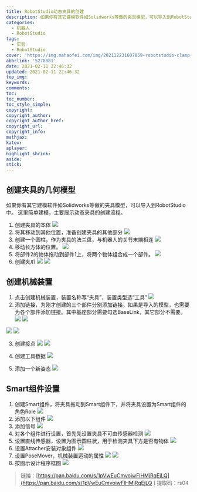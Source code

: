 ```yaml
---
title: RobotStudio动态夹具的创建
description: 如果你有其它建模软件如Solidworks等做的夹具模型，可以导入到RobotStudio中。这里简单建模，主要展示动态夹具的创建流程。
categories:
  - 机器人
  - RobotStudio
tags:
  - 实验
  - RobotStudio
cover: 'https://img.mahaofei.com/img/202112231607859-robotstudio-clamp-25.png'
abbrlink: '5278881'
date: 2021-02-11 22:46:32
updated: 2021-02-11 22:46:32
top_img:
keywords:
comments:
toc:
toc_number:
toc_style_simple:
copyright:
copyright_author:
copyright_author_href:
copyright_url:
copyright_info:
mathjax:
katex:
aplayer:
highlight_shrink:
aside:
stick:
---
```


## 创建夹具的几何模型
如果你有其它建模软件如Solidworks等做的夹具模型，可以导入到RobotStudio中。
这里简单建模，主要展示动态夹具的创建流程。
1. 创建夹具的本体
![](https://img.mahaofei.com/img/202112231601044-robotstudio-clamp-1.png)
2. 将其移动到其他位置，准备创建夹具的其他部分
![](https://img.mahaofei.com/img/202112231601381-robotstudio-clamp-2.png)
3. 创建一个圆柱，作为夹具的法兰盘，与机器人的关节末端相连
![](https://img.mahaofei.com/img/202112231602589-robotstudio-clamp-3.png)
4. 移动长方体的位置。
![](https://img.mahaofei.com/img/202112231602622-robotstudio-clamp-4.png)
5. 将部件2的物体拖动到部件1上，将两个物体组合成一个部件。
![](https://img.mahaofei.com/img/202112231602868-robotstudio-clamp-5.png)
6. 创建夹爪
![](https://img.mahaofei.com/img/202112231603355-robotstudio-clamp-6.png)
![](https://img.mahaofei.com/img/202112231603512-robotstudio-clamp-7.png)
## 创建机械装置
1. 点击创建机械装置，装置名称写“夹具”，装置类型选“工具”
![](https://img.mahaofei.com/img/202112231603327-robotstudio-clamp-8.png)
2. 添加链接，为刚才创建的三个部件分别添加链接。如果是导入的模型，也需要为各个部件添加链接。其中基座部分需要勾选BaseLink，其它部分不需要。
![](https://img.mahaofei.com/img/202112231603495-robotstudio-clamp-9.png)
![](https://img.mahaofei.com/img/202112231604636-robotstudio-clamp-10.png)

![](https://img.mahaofei.com/img/202112231604182-robotstudio-clamp-11.png)
![](https://img.mahaofei.com/img/202112231604040-robotstudio-clamp-12.png)

3. 创建接点
![](https://img.mahaofei.com/img/202112231604329-robotstudio-clamp-13.png)
![](https://img.mahaofei.com/img/202112231605794-robotstudio-clamp-14.png)

4. 创建工具数据
![](https://img.mahaofei.com/img/202112231605742-robotstudio-clamp-15.png)
5. 添加一个新姿态
![](https://img.mahaofei.com/img/202112231605535-robotstudio-clamp-16.png)
## Smart组件设置
1. 创建Smart组件，将夹具拖动到Smart组件下，并将夹具设置为Smart组件的角色Role
![](https://img.mahaofei.com/img/202112231605493-robotstudio-clamp-17.png)
2. 添加以下组件
![](https://img.mahaofei.com/img/202112231606527-robotstudio-clamp-18.png)
3. 添加信号
![](https://img.mahaofei.com/img/202112231606441-robotstudio-clamp-19.png)
4. 对各个组件进行设置，首先先设置夹具不可由传感器检测
![](https://img.mahaofei.com/img/202112231606430-robotstudio-clamp-20.png)
5. 设置直线传感器，设置为图示圆柱状，用于检测夹具下方是否有物体
![](https://img.mahaofei.com/img/202112231606894-robotstudio-clamp-21.png)
6. 设置Attacher安装对象组件
![](https://img.mahaofei.com/img/202112231607965-robotstudio-clamp-22.png)
7. 设置PoseMover，机械装置运动的属性
![](https://img.mahaofei.com/img/202112231607238-robotstudio-clamp-23.png)
![](https://img.mahaofei.com/img/202112231607713-robotstudio-clamp-24.png)
8. 按图示设计程序框图
![](https://img.mahaofei.com/img/202112231607859-robotstudio-clamp-25.png)
> 链接：[https://pan.baidu.com/s/1pVwEuCmvoiwFlHMjRqEjLQ](https://pan.baidu.com/s/1pVwEuCmvoiwFlHMjRqEjLQ ) 
> 提取码：rs04 